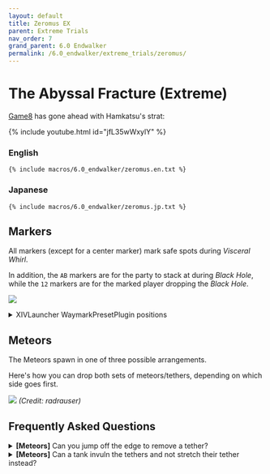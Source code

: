 ```yaml
---
layout: default
title: Zeromus EX
parent: Extreme Trials
nav_order: 7
grand_parent: 6.0 Endwalker
permalink: /6.0_endwalker/extreme_trials/zeromus/
---
```


# The Abyssal Fracture (Extreme)

[Game8](https://game8.jp/ff14/557945) has gone ahead with Hamkatsu's strat:

{% include youtube.html id="jfL35wWxylY" %}

### English
```
{% include macros/6.0_endwalker/zeromus.en.txt %}
```

### Japanese
```
{% include macros/6.0_endwalker/zeromus.jp.txt %}
```

## Markers

All markers (except for a center marker) mark safe spots during *Visceral
Whirl*.

In addition, the `AB` markers are for the party to stack at during *Black
Hole*, while the `12` markers are for the marked player dropping the *Black
Hole*.

![]({{site.baseurl}}/images/6.0_endwalker/zeromus/markers.jpg)
<details markdown=block>
<summary>XIVLauncher WaymarkPresetPlugin positions</summary>

```json
{
  "Name":"Zeromus EX",
  "MapID":965,
  "A":{"X":93.0,"Y":0.0,"Z":81.2,"ID":0,"Active":true},
  "B":{"X":107.0,"Y":0.0,"Z":81.2,"ID":1,"Active":true},
  "C":{"X":0.0,"Y":0.0,"Z":0.0,"ID":2,"Active":false},
  "D":{"X":0.0,"Y":0.0,"Z":0.0,"ID":3,"Active":false},
  "One":{"X":81.2,"Y":0.0,"Z":81.2,"ID":4,"Active":true},
  "Two":{"X":118.8,"Y":0.0,"Z":81.2,"ID":5,"Active":true},
  "Three":{"X":118.8,"Y":0.0,"Z":93.0,"ID":6,"Active":true},
  "Four":{"X":81.2,"Y":0.0,"Z":93.0,"ID":7,"Active":true}
}
```
</details>

## Meteors

The Meteors spawn in one of three possible arrangements.

Here's how you can drop both sets of meteors/tethers, depending on which side
goes first.

![]({{site.baseurl}}/images/6.0_endwalker/zeromus/meteors.jpg)
*(Credit: radrauser)*

## Frequently Asked Questions

<details markdown=block>
<summary>
  <b>[Meteors]</b> Can you jump off the edge to remove a tether?
</summary>
<table>
  <tr>
    <td>
      <p>Alas, no- once the tethers come out, they persist through death.</p>
      <p>You'll respawn at the start point, where the southern meteor is, still
      tethered, and wipe the raid.</p>
    </td>
  </tr>
</table>
</details>

<details markdown=block>
<summary>
  <b>[Meteors]</b> Can a tank invuln the tethers and not stretch their tether
  instead?
</summary>
<table>
  <tr>
    <td>
      <p>Alas, no- the damage from the tethers ignores invulnerability.</p>
      <p>With some help from the party, an unstretched tether <em>can</em> be
      super-mitigated- it will hit a tank for about 300% of their max HP 
      (remember there are Max HP down debuffs at the time!).</p>
      <p>Unlike other proximity-based damage checks, the tethers do 
      <em>not</em> have a linear falloff, and are instead a binary pass/fail
      check.</p>
    </td>
  </tr>
</table>
</details>

<script data-goatcounter="https://tuufless.goatcounter.com/count"
        async src="//gc.zgo.at/count.js"></script>
